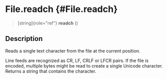 File.readch {#File.readch}
===========

> [string]{role="ref"} **readch** ()

Description
-----------

Reads a single text character from the file at the current position.

Line feeds are recognized as CR, LF, CRLF or LFCR pairs. If the file is
encoded, multiple bytes might be read to create a single Unicode
character. Returns a string that contains the character.

